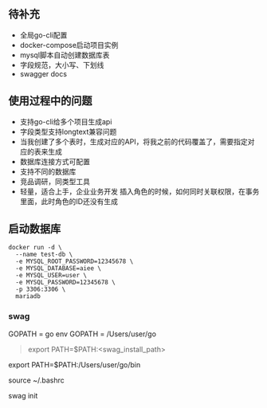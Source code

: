 ## 待补充
- 全局go-cli配置
- docker-compose启动项目实例
- mysql脚本自动创建数据库表
- 字段规范，大小写、下划线
- swagger docs
  
## 使用过程中的问题
- 支持go-cli给多个项目生成api
- 字段类型支持longtext兼容问题
- 当我创建了多个表时，生成对应的API，将我之前的代码覆盖了，需要指定对应的表来生成
- 数据库连接方式可配置
- 支持不同的数据库
- 竞品调研，同类型工具
- 轻量，适合上手，企业业务开发
插入角色的时候，如何同时关联权限，在事务里面，此时角色的ID还没有生成

## 启动数据库
```
docker run -d \
  --name test-db \
  -e MYSQL_ROOT_PASSWORD=12345678 \
  -e MYSQL_DATABASE=aiee \
  -e MYSQL_USER=user \
  -e MYSQL_PASSWORD=12345678 \
  -p 3306:3306 \
  mariadb
```

### swag

GOPATH = go env
GOPATH = /Users/user/go

> export PATH=$PATH:<swag_install_path>

export PATH=$PATH:/Users/user/go/bin

source ~/.bashrc

swag init